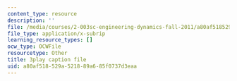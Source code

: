 ```yaml
---
content_type: resource
description: ''
file: /media/courses/2-003sc-engineering-dynamics-fall-2011/a80af518529a521889a685f0737d3eaa_iMz0LiqjFmE.vtt
file_type: application/x-subrip
learning_resource_types: []
ocw_type: OCWFile
resourcetype: Other
title: 3play caption file
uid: a80af518-529a-5218-89a6-85f0737d3eaa
---
```

